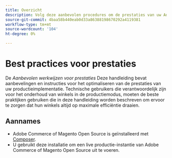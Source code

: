 ```yaml
---
title: Overzicht
description: Volg deze aanbevolen procedures om de prestaties van uw Adobe Commerce- of Magento Open Source-implementatie te optimaliseren.
source-git-commit: 4baa58b440eab0d33a86388198670292a4119381
workflow-type: tm+mt
source-wordcount: '104'
ht-degree: 0%

---
```



# Best practices voor prestaties

De _Aanbevolen werkwijzen voor prestaties_ Deze handleiding bevat aanbevelingen en instructies voor het optimaliseren van de prestaties van uw productieimplementatie. Technische gebruikers die verantwoordelijk zijn voor het onderhoud van winkels in de productiemodus, moeten de beste praktijken gebruiken die in deze handleiding worden beschreven om ervoor te zorgen dat hun winkels altijd op maximale efficiëntie draaien.

## Aannames

* Adobe Commerce of Magento Open Source is geïnstalleerd met [Composer](https://devdocs.magento.com/guides/v2.4/install-gde/composer.html).
* U gebruikt deze installatie om een live productie-instantie van Adobe Commerce of Magento Open Source uit te voeren.
